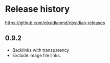 # Release history

https://github.com/obsidianmd/obsidian-releases

## 0.9.2

- Backlinks with transparency
- Exclude image file links.